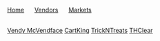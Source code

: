 <html lang="en-US">
  <head>
	  <meta charset="UTF-8">
          <meta name="viewport" content="width=device-width, initial-scale=1.0, maximum-scale=1.0, minimum-scale=1.0">
          <meta property="og:title" content="Practical Onions Links" />
          <meta name="twitter:title" content="Practical Onions Links" />
          <meta name="description" content="Includes the most current links to markets and vendors shops. Also includes some of the more popular vendor's public key as well market public key">
    <link rel="stylesheet" href="/hacker/assets/css/style.css?v=e193e8e825d1db5b6c1761cb8026a0d6f0e29142">
    <title>Practical Onions</title>
  </head>
    <body>
	    <p>
          	<a href="https://michael-meade.github.io/" style="margin-right:20px">Home</a>
          	<a href="https://impracticaljokers.github.io/Vendors" style="margin-right:20px">Vendors</a>
          	<a href="https://impracticaljokers.github.io/Markets" style="margin-right:20px">Markets</a>
	  </p><br>
	    <a href="./vendors/VendyMcVendyFace.html">Vendy McVendface</a>
	    <a href="./vendors/VendyMcVendyFace.html">CartKing</a>
	    <a href="./vendors/TreesNTreats.html">TrickNTreats</a>
	    <a href="./vendors/THClear.html">THClear</a>
	    
</html>
